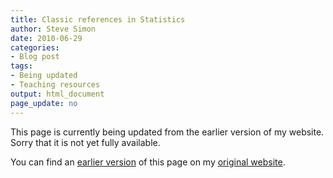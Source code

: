```yaml
---
title: Classic references in Statistics
author: Steve Simon
date: 2010-06-29
categories:
- Blog post
tags:
- Being updated
- Teaching resources
output: html_document
page_update: no
---
```


This page is currently being updated from the earlier version of my website. Sorry that it is not yet fully available.

<!---More--->

You can find an [earlier version][sim1] of this page on my [original website][sim2].

[sim1]: http://www.pmean.com/10/ClassicReferences.html
[sim2]: http://www.pmean.com/original_site.html
